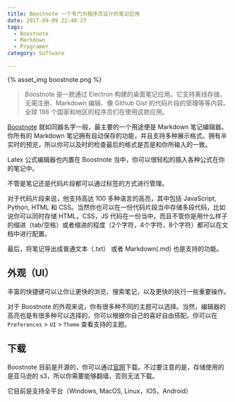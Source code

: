 ```yaml
---
title: Boostnote 一个专门为程序员设计的笔记应用
date: 2017-09-09 22:40:27
tags:
  - Boostnote
  - Markdown
  - Programer
category: Software

---
```


{% asset_img boostnote.png %}

> Boostnote 是一款通过 Electron 构建的桌面笔记应用。它支持离线存储，无需注册、Markdown 编辑、像 Github Gist 的代码片段的管理等等内容。全球 198 个国家和地区的程序员们在使用这款应用。

[Boostnote](https://boostnote.io/) 就如同器名字一般，最主要的一个用途便是 Markdown 笔记编辑器。你所有的 Markdown 笔记拥有自动保存的功能，并且支持多种展示格式。拥有半实时的预览，所以你可以及时的检查最后的格式是否是和你所输入的一致。

Latex 公式编辑器也内置在 Boostnote 当中，你可以很轻松的插入各种公式在你的笔记中。

不管是笔记还是代码片段都可以通过标签的方式进行管理。

对于代码片段来说，他支持高达 100 多种语言的高亮，其中包括 JavaScript, Python, HTML 和 CSS。当然你也可以在一份代码片段当中存储多段代码，比如说你可以同时存储 HTML，CSS，JS 代码在一份当中。而且不管你是用什么样子的缩进（tab/空格）或者缩进的程度（2个字符，4个字符，8个字符）都可以在文档中进行配置。

最后，将笔记导出成普通文本（.txt） 或者 Markdown(.md) 也是支持的功能。

外观（UI）
---

丰富的快捷键可以让你让更快的浏览、搜索笔记，以及更快的执行一些重要操作。

对于 Boostnote 的外观来说，你有很多种不同的主题可以选择。当然，编辑器的高亮也是有很多种可以选择的，你可以根据你自己的喜好自由搭配。你可以在 `Preferences` > `UI` > `Theme` 查看支持的主题。

下载
---

Boostnote 目前是开源的，你可以通过[官网](https://boostnote.io/#download)下载。不过要注意的是，存储使用的是亚马逊的 s3，所以你需要能够翻墙，否则无法下载。

它目前是支持全平台（Windows, MacOS, Linux，IOS，Android）


